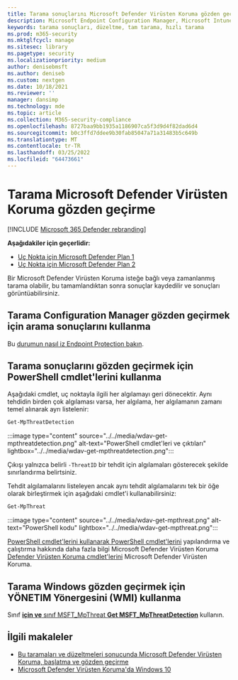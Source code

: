 ```yaml
---
title: Tarama sonuçlarını Microsoft Defender Virüsten Koruma gözden geçirme
description: Microsoft Endpoint Configuration Manager, Microsoft Intune veya Windows Güvenliği uygulamasını kullanarak taramaların sonuçlarını gözden geçirme
keywords: tarama sonuçları, düzeltme, tam tarama, hızlı tarama
ms.prod: m365-security
ms.mktglfcycl: manage
ms.sitesec: library
ms.pagetype: security
ms.localizationpriority: medium
author: denisebmsft
ms.author: deniseb
ms.custom: nextgen
ms.date: 10/18/2021
ms.reviewer: ''
manager: dansimp
ms.technology: mde
ms.topic: article
ms.collection: M365-security-compliance
ms.openlocfilehash: 8727baa9bb1935a1186907ca5f3d9d4f82dad6d4
ms.sourcegitcommit: b0c3ffd7ddee9b30fab85047a71a31483b5c649b
ms.translationtype: MT
ms.contentlocale: tr-TR
ms.lasthandoff: 03/25/2022
ms.locfileid: "64473661"
---
```

# <a name="review-microsoft-defender-antivirus-scan-results"></a>Tarama Microsoft Defender Virüsten Koruma gözden geçirme

[!INCLUDE [Microsoft 365 Defender rebranding](../../includes/microsoft-defender.md)]


**Aşağıdakiler için geçerlidir:**
- [Uç Nokta için Microsoft Defender Plan 1](https://go.microsoft.com/fwlink/p/?linkid=2154037)
- [Uç Nokta için Microsoft Defender Plan 2](https://go.microsoft.com/fwlink/p/?linkid=2154037)

Bir Microsoft Defender Virüsten Koruma isteğe bağlı veya zamanlanmış tarama olabilir, bu tamamlandıktan [](run-scan-microsoft-defender-antivirus.md) sonra sonuçlar kaydedilir ve [](scheduled-catch-up-scans-microsoft-defender-antivirus.md)sonuçları görüntüabilirsiniz. 


## <a name="use-configuration-manager-to-review-scan-results"></a>Tarama Configuration Manager gözden geçirmek için arama sonuçlarını kullanma

Bu [durumun nasıl iz Endpoint Protection bakın](/configmgr/protect/deploy-use/monitor-endpoint-protection).

## <a name="use-powershell-cmdlets-to-review-scan-results"></a>Tarama sonuçlarını gözden geçirmek için PowerShell cmdlet'lerini kullanma

Aşağıdaki cmdlet, uç noktayla ilgili her algılamayı geri dönecektir. Aynı tehdidin birden çok algılaması varsa, her algılama, her algılamanın zamanı temel alınarak ayrı listelenir:

```PowerShell
Get-MpThreatDetection
```

:::image type="content" source="../../media/wdav-get-mpthreatdetection.png" alt-text="PowerShell cmdlet'leri ve çıktıları" lightbox="../../media/wdav-get-mpthreatdetection.png":::

Çıkışı yalnızca belirli `-ThreatID` bir tehdit için algılamaları gösterecek şekilde sınırlandırma belirtsiniz.

Tehdit algılamalarını listeleyen ancak aynı tehdit algılamalarını tek bir öğe olarak birleştirmek için aşağıdaki cmdlet'i kullanabilirsiniz:

```PowerShell
Get-MpThreat
```

:::image type="content" source="../../media/wdav-get-mpthreat.png" alt-text="PowerShell kodu" lightbox="../../media/wdav-get-mpthreat.png":::

[PowerShell cmdlet'lerini kullanarak PowerShell cmdlet'lerini](use-powershell-cmdlets-microsoft-defender-antivirus.md) yapılandırma ve çalıştırma hakkında daha fazla bilgi Microsoft Defender Virüsten Koruma [Defender Virüsten Koruma cmdlet'lerini](/powershell/module/defender/) Microsoft Defender Virüsten Koruma.

## <a name="use-windows-management-instruction-wmi-to-review-scan-results"></a>Tarama Windows gözden geçirmek için YÖNETIM Yönergesini (WMI) kullanma

Sınıf [**için ve** sınıf MSFT_MpThreat **Get MSFT_MpThreatDetection**](/previous-versions/windows/desktop/defender/windows-defender-wmiv2-apis-portal) kullanın.


## <a name="related-articles"></a>İlgili makaleler

- [Bu taramaları ve düzeltmeleri sonucunda Microsoft Defender Virüsten Koruma, başlatma ve gözden geçirme](customize-run-review-remediate-scans-microsoft-defender-antivirus.md)
- [Microsoft Defender Virüsten Koruma'da Windows 10](microsoft-defender-antivirus-in-windows-10.md)
